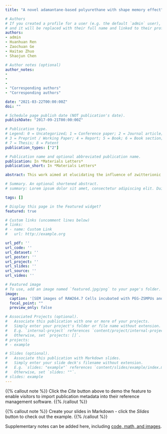```yaml
---
title: "A novel adamantane-based polyurethane with shape memory effect"

# Authors
# If you created a profile for a user (e.g. the default `admin` user), write the username (folder name) here 
# and it will be replaced with their full name and linked to their profile.
authors:
- admin
- Huanhuan Ren
- Zaochuan Ge
- Haitao Zhuo
- Shaojun Chen

# Author notes (optional)
author_notes:
- 
- 
- 
- "Corresponding authors"
- "Corresponding authors"

date: "2021-03-22T00:00:00Z"
doi: ""

# Schedule page publish date (NOT publication's date).
publishDate: "2017-09-21T00:00:00Z"

# Publication type.
# Legend: 0 = Uncategorized; 1 = Conference paper; 2 = Journal article;
# 3 = Preprint / Working Paper; 4 = Report; 5 = Book; 6 = Book section;
# 7 = Thesis; 8 = Patent
publication_types: ["2"]

# Publication name and optional abbreviated publication name.
publication: In *Materials Letters*
publication_short: In *Materials Letters*

abstract: This work aimed at elucidating the influence of zwitterionic hard segments on the structures and properties of shape memory polyurethanes (SMPUs). A series of zwitterionic SMPUs was successfully prepared with N-methyldiethanolamine (MDEA), 1,3-propanesultone (1,3-PS), 1,6-hexamethylene diisocyanate (HDI) and polyethylene glycol (PEG6000). The influence of MDEA-PS-based zwitterionic hard segment on structure, morphology, thermal property, shape memory property and cytocompatibility were systematically investigated. The results demonstrated that the PEG-based zwitterionic SMPUs (PEG-ZSMPUs) formed phase separation structure consisting of crystalline soft phase and amorphous hard phase. The MDEA-PS zwitterionic segments showed a tendency to form ionic clusters in hard segments, which served as reinforced net points. Shape memory analysis showed that zwitterionic PEG-ZSMPUs containing a high content of zwitterionic segments had thermal-induced shape memory effects. Finally, cytotoxic assays demonstrated that MDEA-PS zwitterionic segment improved the biocompatibility of PEG-ZSMPUs. The zwitterionic PEG-ZSMPUs could thus have a promising application in smart biomedical fields.

# Summary. An optional shortened abstract.
# summary: Lorem ipsum dolor sit amet, consectetur adipiscing elit. Duis posuere tellus ac convallis placerat. Proin tincidunt magna sed ex sollicitudin condimentum.

tags: []

# Display this page in the Featured widget?
featured: true

# Custom links (uncomment lines below)
# links:
# - name: Custom Link
#   url: http://example.org

url_pdf: ''
url_code: ''
url_dataset: ''
url_poster: ''
url_project: ''
url_slides: ''
url_source: ''
url_video: ''

# Featured image
# To use, add an image named `featured.jpg/png` to your page's folder. 
image:
  caption: '[SEM images of RAW264.7 Cells incubated with PEG-ZSMPUs and the control sample.](featured.png)'
  focal_point: ""
  preview_only: false

# Associated Projects (optional).
#   Associate this publication with one or more of your projects.
#   Simply enter your project's folder or file name without extension.
#   E.g. `internal-project` references `content/project/internal-project/index.md`.
#   Otherwise, set `projects: []`.
# projects:
# - example

# Slides (optional).
#   Associate this publication with Markdown slides.
#   Simply enter your slide deck's filename without extension.
#   E.g. `slides: "example"` references `content/slides/example/index.md`.
#   Otherwise, set `slides: ""`.
# slides: example
---
```


{{% callout note %}}
Click the *Cite* button above to demo the feature to enable visitors to import publication metadata into their reference management software.
{{% /callout %}}

{{% callout note %}}
Create your slides in Markdown - click the *Slides* button to check out the example.
{{% /callout %}}

Supplementary notes can be added here, including [code, math, and images](https://wowchemy.com/docs/writing-markdown-latex/).
